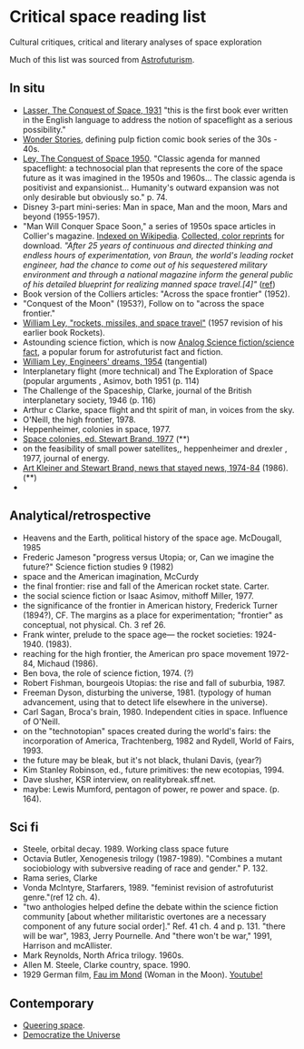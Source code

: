 # Critical space reading list

Cultural critiques, critical and literary analyses of space exploration

Much of this list was sourced from [Astrofuturism](https://www.goodreads.com/book/show/1189567.Astrofuturism). 

## In situ
* [Lasser, The Conquest of Space, 1931](https://www.goodreads.com/book/show/611752.The_Conquest_of_Space) "this is the first book ever written in the English language to address the notion of spaceflight as a serious possibility."
* [Wonder Stories](http://comicbookplus.com/?cid=2611), defining pulp fiction comic book series of the 30s - 40s. 
* [Ley, The Conquest of Space 1950](https://www.goodreads.com/book/show/1927651.The_Conquest_of_Space). "Classic agenda for manned spaceflight: a technosocial plan that represents the core of the space future as it was imagined in the 1950s and 1960s... The classic agenda is positivist and expansionist... Humanity's outward expansion was not only desirable but obviously so." p. 74. 
* Disney 3-part mini-series: Man in space, Man and the moon, Mars and beyond (1955-1957). 
* "Man Will Conquer Space Soon," a series of 1950s space articles in Collier's magazine. [Indexed on Wikipedia](https://en.wikipedia.org/wiki/Man_Will_Conquer_Space_Soon!). [Collected, color reprints](https://www.rmastri.it/spacestuff/wernher-von-braun/colliers-articles-on-the-conquest-of-space-1952-1954/) for download. _"After 25 years of continuous and directed thinking and endless hours of experimentation, von Braun, the world's leading rocket engineer, had the chance to come out of his sequestered military environment and through a national magazine inform the general public of his detailed blueprint for realizing manned space travel.[4]"_ ([ref](https://history.msfc.nasa.gov/vonbraun/disney_article.html))
* Book version of the Colliers articles: "Across the space frontier" (1952). 
* "Conquest of the Moon" (1953?), Follow on to "across the space frontier."
* [William Ley, "rockets, missiles, and space travel"](https://www.goodreads.com/book/show/7170365-rockets-missles-and-men-in-space) (1957 revision of his earlier book Rockets). 
* Astounding science fiction, which is now [Analog Science fiction/science fact](http://www.analogsf.com/), a popular forum for astrofuturist fact and fiction. 
* [William Ley, Engineers' dreams, 1954](https://www.goodreads.com/book/show/19428879-engineers-dreams) (tangential)
* Interplanetary flight (more technical) and The Exploration of Space (popular arguments , Asimov, both 1951 (p. 114)
* The Challenge of the Spaceship, Clarke, journal of the British interplanetary society, 1946 (p. 116)
* Arthur c Clarke, space flight and tht spirit of man, in voices from the sky. 
* O'Neill, the high frontier, 1978. 
* Heppenheimer, colonies in space, 1977. 
* [Space colonies, ed. Stewart Brand, 1977](http://wholeearth.com/issue-electronic-edition.php?iss=1200) (**)
* on the feasibility of small power satellites,, heppenheimer and drexler , 1977, journal of energy. 
* [Art Kleiner and Stewart Brand, news that stayed news, 1974-84](https://www.goodreads.com/book/show/4582386-news-that-stayed-news-1974-1984) (1986). (**)
* 

## Analytical/retrospective
* Heavens and the Earth, political history of the space age. McDougall, 1985
* Frederic Jameson "progress versus Utopia; or, Can we imagine the future?" Science fiction studies 9 (1982)
* space and the American imagination, McCurdy
* the final frontier: rise and fall of the American rocket state. Carter. 
* the social science fiction or Isaac Asimov, mithoff Miller, 1977. 
* the significance of the frontier in American history, Frederick Turner (1894?), CF. The margins as a place for experimentation; "frontier" as conceptual, not physical. Ch. 3 ref 26. 
* Frank winter, prelude to the space age— the rocket societies: 1924-1940. (1983). 
* reaching for the high frontier, the American pro space movement 1972-84, Michaud (1986). 
* Ben bova, the role of science fiction, 1974. (?)
* Robert Fishman, bourgeois Utopias: the rise and fall of suburbia, 1987. 
* Freeman Dyson, disturbing the universe, 1981. (typology of human advancement, using that to detect life elsewhere in the universe). 
* Carl Sagan, Broca's brain, 1980. Independent cities in space. Influence of O'Neill.
* on the "technotopian" spaces created during the world's fairs: the incorporation of America, Trachtenberg, 1982 and Rydell, World of Fairs, 1993. 
* the future may be bleak, but it's not black, thulani Davis, (year?)
* Kim Stanley Robinson, ed., future primitives: the new ecotopias, 1994. 
* Dave slusher, KSR interview, on realitybreak.sff.net. 
* maybe: Lewis Mumford, pentagon of power, re power and space.  (p. 164). 

## Sci fi
* Steele, orbital decay. 1989. Working class space future
* Octavia Butler, Xenogenesis trilogy (1987-1989). "Combines a mutant sociobiology with subversive reading of race and gender." P. 132. 
* Rama series, Clarke
* Vonda McIntyre, Starfarers, 1989. "feminist revision of astrofuturist genre."(ref 12 ch. 4). 
* "two anthologies helped define the debate within the science fiction community [about whether militaristic overtones are a necessary component of any future social order]." Ref. 41 ch. 4 and p. 131. "there will be war", 1983, Jerry Pournelle. And "there won't be war," 1991, Harrison and mcAllister. 
* Mark Reynolds, North Africa trilogy. 1960s. 
* Allen M. Steele, Clarke country, space. 1990. 
* 1929 German film, [Fau im Mond](http://www.daviddarling.info/encyclopedia/W/Woman_Moon.html) (Woman in the Moon). [Youtube!](https://www.youtube.com/watch?v=aHcazI9PgNg)

## Contemporary
* [Queering space](https://medium.com/space-anthropology/queering-outer-space-f6f5b5cecda0?platform=hootsuite). 
* [Democratize the Universe](https://www.jacobinmag.com/2015/03/space-industry-extraction-levine)

